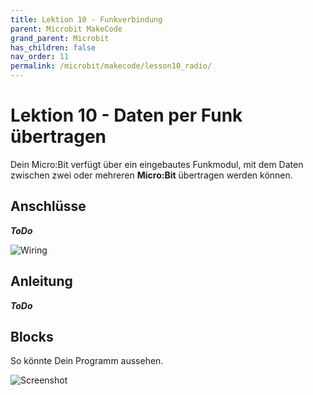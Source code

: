 ```yaml
---
title: Lektion 10 - Funkverbindung
parent: Microbit MakeCode
grand_parent: Microbit
has_children: false
nav_order: 11
permalink: /microbit/makecode/lesson10_radio/
---
```


# Lektion 10 - Daten per Funk übertragen

Dein Micro:Bit verfügt über ein eingebautes Funkmodul, mit dem Daten zwischen zwei oder mehreren __Micro:Bit__ übertragen werden können.

## Anschlüsse

___ToDo___

![Wiring](./wiring.png "Wiring")

## Anleitung

___ToDo___

## Blocks

So könnte Dein Programm aussehen.

![Screenshot](./screenshot.png "Screenshot")
